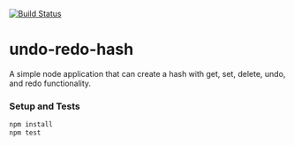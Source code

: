 [![Build Status](https://travis-ci.org/jcmckay/undo-redo-hash.svg?branch=master)](https://travis-ci.org/jcmckay/undo-redo-hash)

# undo-redo-hash

A simple node application that can create a hash with get, set, delete, undo, and redo functionality.


### Setup and Tests
```node.js 
npm install
npm test
```
